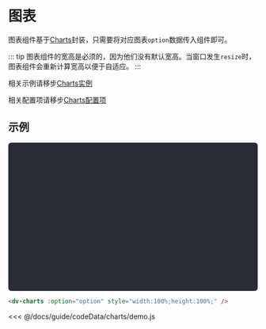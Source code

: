 # 图表

图表组件基于[Charts](http://charts.jiaminghi.com)封装，只需要将对应图表`option`数据传入组件即可。

::: tip
图表组件的宽高是必须的，因为他们没有默认宽高。当窗口发生`resize`时，图表组件会重新计算宽高以便于自适应。
:::

相关示例请移步[Charts实例](http://charts.jiaminghi.com/example/)

相关配置项请移步[Charts配置项](http://charts.jiaminghi.com/config/)

## 示例

<div class="demo-container">
  <dv-charts :option="option" style="width:100%;height:100%;" />
</div>

```html
<dv-charts :option="option" style="width:100%;height:100%;" />
```
<click-to-copy :info="html" />

<fold-box title="点击以展示/隐藏option数据">
<<< @/docs/guide/codeData/charts/demo.js
</fold-box>

<script>
import option from './codeData/charts/demo.js'

export default {
  data () {
    return {
      option,

      html: '<dv-charts :option="option" style="width:100%;height:100%;" />'
    }
  }
}
</script>

<style lang="less">
.demo-container {
  width: 100%;
  height: 300px;
  background-color: #282c34;
  border-radius: 6px;
}
</style>